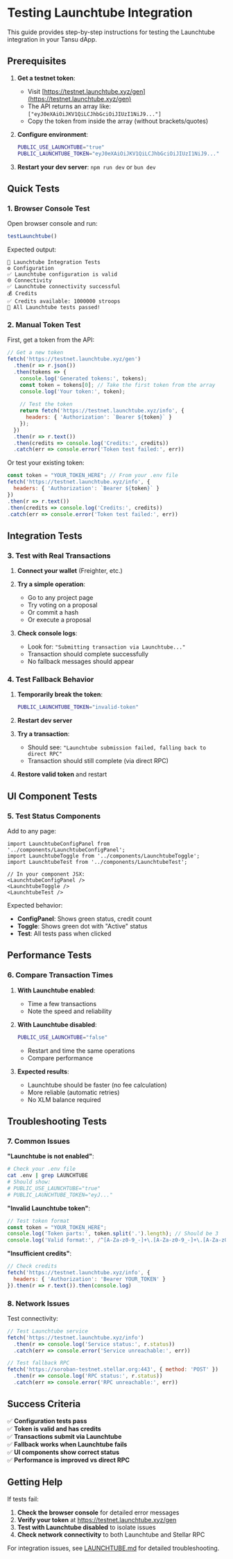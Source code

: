 # Testing Launchtube Integration

This guide provides step-by-step instructions for testing the Launchtube integration in your Tansu dApp.

## Prerequisites

1. **Get a testnet token**: 
   - Visit [https://testnet.launchtube.xyz/gen](https://testnet.launchtube.xyz/gen)
   - The API returns an array like: `["eyJ0eXAiOiJKV1QiLCJhbGciOiJIUzI1NiJ9..."]`
   - Copy the token from inside the array (without brackets/quotes)

2. **Configure environment**:
   ```bash
   PUBLIC_USE_LAUNCHTUBE="true"
   PUBLIC_LAUNCHTUBE_TOKEN="eyJ0eXAiOiJKV1QiLCJhbGciOiJIUzI1NiJ9..."
   ```
3. **Restart your dev server**: `npm run dev` or `bun dev`

## Quick Tests

### 1. Browser Console Test

Open browser console and run:
```javascript
testLaunchtube()
```

Expected output:
```
🚀 Launchtube Integration Tests
⚙️ Configuration
✅ Launchtube configuration is valid
🌐 Connectivity  
✅ Launchtube connectivity successful
💰 Credits
✅ Credits available: 1000000 stroops
🎉 All Launchtube tests passed!
```

### 2. Manual Token Test

First, get a token from the API:
```javascript
// Get a new token
fetch('https://testnet.launchtube.xyz/gen')
  .then(r => r.json())
  .then(tokens => {
    console.log('Generated tokens:', tokens);
    const token = tokens[0]; // Take the first token from the array
    console.log('Your token:', token);
    
    // Test the token
    return fetch('https://testnet.launchtube.xyz/info', {
      headers: { 'Authorization': `Bearer ${token}` }
    });
  })
  .then(r => r.text())
  .then(credits => console.log('Credits:', credits))
  .catch(err => console.error('Token test failed:', err))
```

Or test your existing token:
```javascript
const token = "YOUR_TOKEN_HERE"; // From your .env file
fetch('https://testnet.launchtube.xyz/info', {
  headers: { 'Authorization': `Bearer ${token}` }
})
.then(r => r.text())
.then(credits => console.log('Credits:', credits))
.catch(err => console.error('Token test failed:', err))
```

## Integration Tests

### 3. Test with Real Transactions

1. **Connect your wallet** (Freighter, etc.)
2. **Try a simple operation**:
   - Go to any project page
   - Try voting on a proposal
   - Or commit a hash
   - Or execute a proposal

3. **Check console logs**:
   - Look for: `"Submitting transaction via Launchtube..."`
   - Transaction should complete successfully
   - No fallback messages should appear

### 4. Test Fallback Behavior

1. **Temporarily break the token**:
   ```bash
   PUBLIC_LAUNCHTUBE_TOKEN="invalid-token"
   ```

2. **Restart dev server**

3. **Try a transaction**:
   - Should see: `"Launchtube submission failed, falling back to direct RPC"`
   - Transaction should still complete (via direct RPC)

4. **Restore valid token** and restart

## UI Component Tests

### 5. Test Status Components

Add to any page:
```tsx
import LaunchtubeConfigPanel from '../components/LaunchtubeConfigPanel';
import LaunchtubeToggle from '../components/LaunchtubeToggle';
import LaunchtubeTest from '../components/LaunchtubeTest';

// In your component JSX:
<LaunchtubeConfigPanel />
<LaunchtubeToggle />
<LaunchtubeTest />
```

Expected behavior:
- **ConfigPanel**: Shows green status, credit count
- **Toggle**: Shows green dot with "Active" status
- **Test**: All tests pass when clicked

## Performance Tests

### 6. Compare Transaction Times

1. **With Launchtube enabled**:
   - Time a few transactions
   - Note the speed and reliability

2. **With Launchtube disabled**:
   ```bash
   PUBLIC_USE_LAUNCHTUBE="false"
   ```
   - Restart and time the same operations
   - Compare performance

3. **Expected results**:
   - Launchtube should be faster (no fee calculation)
   - More reliable (automatic retries)
   - No XLM balance required

## Troubleshooting Tests

### 7. Common Issues

**"Launchtube is not enabled"**:
```bash
# Check your .env file
cat .env | grep LAUNCHTUBE
# Should show:
# PUBLIC_USE_LAUNCHTUBE="true"
# PUBLIC_LAUNCHTUBE_TOKEN="eyJ..."
```

**"Invalid Launchtube token"**:
```javascript
// Test token format
const token = "YOUR_TOKEN_HERE";
console.log('Token parts:', token.split('.').length); // Should be 3
console.log('Valid format:', /^[A-Za-z0-9_-]+\.[A-Za-z0-9_-]+\.[A-Za-z0-9_-]+$/.test(token));
```

**"Insufficient credits"**:
```javascript
// Check credits
fetch('https://testnet.launchtube.xyz/info', {
  headers: { 'Authorization': 'Bearer YOUR_TOKEN' }
}).then(r => r.text()).then(console.log)
```

### 8. Network Issues

Test connectivity:
```javascript
// Test Launchtube service
fetch('https://testnet.launchtube.xyz/info')
  .then(r => console.log('Service status:', r.status))
  .catch(err => console.error('Service unreachable:', err))

// Test fallback RPC
fetch('https://soroban-testnet.stellar.org:443', { method: 'POST' })
  .then(r => console.log('RPC status:', r.status))
  .catch(err => console.error('RPC unreachable:', err))
```

## Success Criteria

✅ **Configuration tests pass**  
✅ **Token is valid and has credits**  
✅ **Transactions submit via Launchtube**  
✅ **Fallback works when Launchtube fails**  
✅ **UI components show correct status**  
✅ **Performance is improved vs direct RPC**  

## Getting Help

If tests fail:

1. **Check the browser console** for detailed error messages
2. **Verify your token** at https://testnet.launchtube.xyz/gen
3. **Test with Launchtube disabled** to isolate issues
4. **Check network connectivity** to both Launchtube and Stellar RPC

For integration issues, see [LAUNCHTUBE.md](LAUNCHTUBE.md) for detailed troubleshooting.
